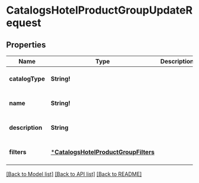 # CatalogsHotelProductGroupUpdateRequest

## Properties
Name | Type | Description | Notes
------------ | ------------- | ------------- | -------------
**catalogType** | **String!** |  | [optional] [default to null]
**name** | **String!** |  | [optional] [default to null]
**description** | **String** |  | [optional] [default to null]
**filters** | [***CatalogsHotelProductGroupFilters**](CatalogsHotelProductGroupFilters.md) |  | [optional] [default to null]

[[Back to Model list]](../README.md#documentation-for-models) [[Back to API list]](../README.md#documentation-for-api-endpoints) [[Back to README]](../README.md)


